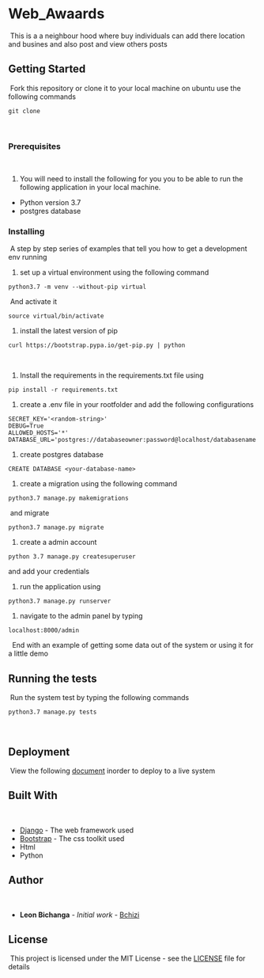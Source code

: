 # Web_Awaards 
​
This is a a neighbour hood where buy individuals can add there location and busines and also post and view others posts
​
## Getting Started
​
Fork this repository or clone it to your local machine on ubuntu use the following commands
```
git clone 
```
​
### Prerequisites
​
1. You will need to install the following for you you to be able to run the following application in your local machine.
* Python version 3.7
* postgres database
​
### Installing
​
A step by step series of examples that tell you how to get a development env running
​
1. set up a virtual environment using the following command
​
```
python3.7 -m venv --without-pip virtual
```
​
And activate it
​
```
source virtual/bin/activate
```
1. install the latest version of pip
​
```
curl https://bootstrap.pypa.io/get-pip.py | python
```
​
1. Install the requirements in the requirements.txt file using
```
pip install -r requirements.txt
```
1. create a .env file in your rootfolder and add the following configurations
```
SECRET_KEY='<random-string>'
DEBUG=True
ALLOWED_HOSTS='*'
DATABASE_URL='postgres://databaseowner:password@localhost/databasename'
```
1. create postgres database
```
CREATE DATABASE <your-database-name>
```
1. create a migration using the following command
```
python3.7 manage.py makemigrations
```
​
and migrate
```
python3.7 manage.py migrate
```
1. create a admin account
```
python 3.7 manage.py createsuperuser
```
and add your credentials
​
1. run the application using 
```
python3.7 manage.py runserver
```
1. navigate to the admin panel by typing 
```
localhost:8000/admin
```
​
​
End with an example of getting some data out of the system or using it for a little demo
​
## Running the tests
​
Run the system test by typing the following commands
```
python3.7 manage.py tests
```
​
## Deployment
​
View the following [document](https://github.com/jakhax/deploying-django-to-heroku-manual) inorder to deploy to a live system
​
## Built With
​
* [Django](https://www.djangoproject.com/download/) - The web framework used
* [Bootstrap](https://getbootstrap.com) - The css toolkit used
* Html
* Python
​
​
## Author
​
* **Leon Bichanga** - *Initial work* - [Bchizi](https://github.com/Bchizi)
​
## License
​
This project is licensed under the MIT License - see the [LICENSE](LICENSE) file for details

